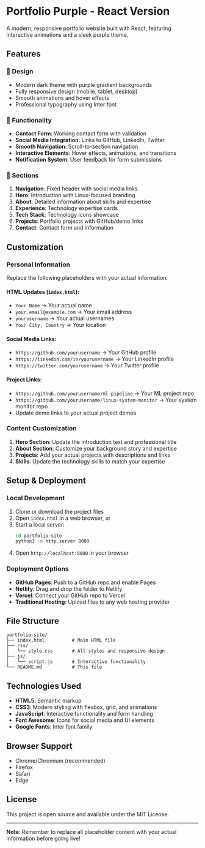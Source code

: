 # Portfolio Purple - React Version

A modern, responsive portfolio website built with React, featuring interactive animations and a sleek purple theme.

## Features

### 🎨 Design

- Modern dark theme with purple gradient backgrounds
- Fully responsive design (mobile, tablet, desktop)
- Smooth animations and hover effects
- Professional typography using Inter font

### 🚀 Functionality

- **Contact Form**: Working contact form with validation
- **Social Media Integration**: Links to GitHub, LinkedIn, Twitter
- **Smooth Navigation**: Scroll-to-section navigation
- **Interactive Elements**: Hover effects, animations, and transitions
- **Notification System**: User feedback for form submissions

### 📱 Sections

1. **Navigation**: Fixed header with social media links
2. **Hero**: Introduction with Linux-focused branding
3. **About**: Detailed information about skills and expertise
4. **Experience**: Technology expertise cards
5. **Tech Stack**: Technology icons showcase
6. **Projects**: Portfolio projects with GitHub/demo links
7. **Contact**: Contact form and information

## Customization

### Personal Information

Replace the following placeholders with your actual information:

#### HTML Updates (`index.html`):

- `Your Name` → Your actual name
- `your.email@example.com` → Your email address
- `yourusername` → Your actual usernames
- `Your City, Country` → Your location

#### Social Media Links:

- `https://github.com/yourusername` → Your GitHub profile
- `https://linkedin.com/in/yourusername` → Your LinkedIn profile
- `https://twitter.com/yourusername` → Your Twitter profile

#### Project Links:

- `https://github.com/yourusername/ml-pipeline` → Your ML project repo
- `https://github.com/yourusername/linux-system-monitor` → Your system monitor repo
- Update demo links to your actual project demos

### Content Customization

1. **Hero Section**: Update the introduction text and professional title
2. **About Section**: Customize your background story and expertise
3. **Projects**: Add your actual projects with descriptions and links
4. **Skills**: Update the technology skills to match your expertise

## Setup & Deployment

### Local Development

1. Clone or download the project files
2. Open `index.html` in a web browser, or
3. Start a local server:
   ```bash
   cd portfolio-site
   python3 -m http.server 8000
   ```
4. Open `http://localhost:8000` in your browser

### Deployment Options

- **GitHub Pages**: Push to a GitHub repo and enable Pages
- **Netlify**: Drag and drop the folder to Netlify
- **Vercel**: Connect your GitHub repo to Vercel
- **Traditional Hosting**: Upload files to any web hosting provider

## File Structure

```
portfolio-site/
├── index.html          # Main HTML file
├── css/
│   └── style.css       # All styles and responsive design
├── js/
│   └── script.js       # Interactive functionality
└── README.md           # This file
```

## Technologies Used

- **HTML5**: Semantic markup
- **CSS3**: Modern styling with flexbox, grid, and animations
- **JavaScript**: Interactive functionality and form handling
- **Font Awesome**: Icons for social media and UI elements
- **Google Fonts**: Inter font family

## Browser Support

- Chrome/Chromium (recommended)
- Firefox
- Safari
- Edge

## License

This project is open source and available under the MIT License.

---

**Note**: Remember to replace all placeholder content with your actual information before going live!
